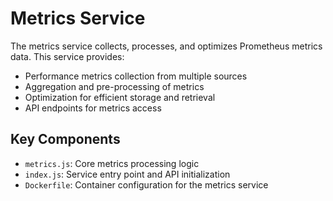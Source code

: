 # Metrics Service

The metrics service collects, processes, and optimizes Prometheus metrics data. This service provides:

- Performance metrics collection from multiple sources
- Aggregation and pre-processing of metrics
- Optimization for efficient storage and retrieval
- API endpoints for metrics access

## Key Components

- `metrics.js`: Core metrics processing logic
- `index.js`: Service entry point and API initialization
- `Dockerfile`: Container configuration for the metrics service